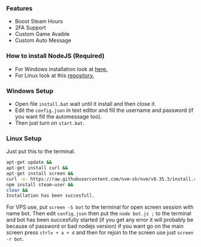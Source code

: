 ### Features
- Boost Steam Hours
- 2FA Support 
- Custom Game Avaible 
- Custom Auto Message 

### How to install NodeJS (Required)
- For Windows installation look at [here.](https://nodejs.org/en/download/)
- For Linux look at this [repository.](https://github.com/nvm-sh/nvm)

### Windows Setup
- Open file `install.bat` wait until it install and then close it.
- Edit the `config.json` in text editor and fill the username and password (if you want fill the automessage too).
- Then just turn on `start.bat`.

### Linux Setup
Just put this to the terminal.
```bash
apt-get update && 
apt-get install curl && 
apt-get install screen &&
curl -o- https://raw.githubusercontent.com/nvm-sh/nvm/v0.35.3/install.sh | bash &&
npm install steam-user &&
clear && 
Installation has been succesfull.
```
For VPS use, put `screen -S bot` to the terminal for open screen session with name bot. Then edit `config.json` then put the `node bot.js ;` to the terminal and bot has been succesfully started (if you get any error it will probably be because of password or bad nodejs version) if you want go on the main screen press `ctrlv + a + d` and then for rejoin to the screen use just `screen -r bot`.
